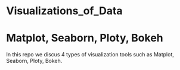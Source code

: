 # Visualizations_of_Data
# Matplot, Seaborn, Ploty, Bokeh
In this repo we discus 4 types of visualization tools such as Matplot, Seaborn, Ploty, Bokeh.
